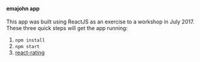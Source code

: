 #### emajohn app

This app was built using ReactJS as an exercise to a workshop in July 2017. 
These three quick steps will get the app running:

1. ```npm install```
2. ```npm start```
3. [react-rating](https://github.com/dreyescat/react-rating)

